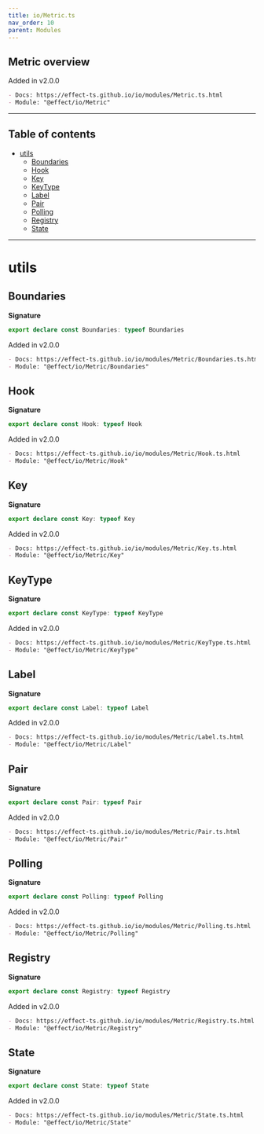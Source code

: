 ```yaml
---
title: io/Metric.ts
nav_order: 10
parent: Modules
---
```


## Metric overview

Added in v2.0.0

```md
- Docs: https://effect-ts.github.io/io/modules/Metric.ts.html
- Module: "@effect/io/Metric"
```

---

<h2 class="text-delta">Table of contents</h2>

- [utils](#utils)
  - [Boundaries](#boundaries)
  - [Hook](#hook)
  - [Key](#key)
  - [KeyType](#keytype)
  - [Label](#label)
  - [Pair](#pair)
  - [Polling](#polling)
  - [Registry](#registry)
  - [State](#state)

---

# utils

## Boundaries

**Signature**

```ts
export declare const Boundaries: typeof Boundaries
```

Added in v2.0.0

```md
- Docs: https://effect-ts.github.io/io/modules/Metric/Boundaries.ts.html
- Module: "@effect/io/Metric/Boundaries"
```

## Hook

**Signature**

```ts
export declare const Hook: typeof Hook
```

Added in v2.0.0

```md
- Docs: https://effect-ts.github.io/io/modules/Metric/Hook.ts.html
- Module: "@effect/io/Metric/Hook"
```

## Key

**Signature**

```ts
export declare const Key: typeof Key
```

Added in v2.0.0

```md
- Docs: https://effect-ts.github.io/io/modules/Metric/Key.ts.html
- Module: "@effect/io/Metric/Key"
```

## KeyType

**Signature**

```ts
export declare const KeyType: typeof KeyType
```

Added in v2.0.0

```md
- Docs: https://effect-ts.github.io/io/modules/Metric/KeyType.ts.html
- Module: "@effect/io/Metric/KeyType"
```

## Label

**Signature**

```ts
export declare const Label: typeof Label
```

Added in v2.0.0

```md
- Docs: https://effect-ts.github.io/io/modules/Metric/Label.ts.html
- Module: "@effect/io/Metric/Label"
```

## Pair

**Signature**

```ts
export declare const Pair: typeof Pair
```

Added in v2.0.0

```md
- Docs: https://effect-ts.github.io/io/modules/Metric/Pair.ts.html
- Module: "@effect/io/Metric/Pair"
```

## Polling

**Signature**

```ts
export declare const Polling: typeof Polling
```

Added in v2.0.0

```md
- Docs: https://effect-ts.github.io/io/modules/Metric/Polling.ts.html
- Module: "@effect/io/Metric/Polling"
```

## Registry

**Signature**

```ts
export declare const Registry: typeof Registry
```

Added in v2.0.0

```md
- Docs: https://effect-ts.github.io/io/modules/Metric/Registry.ts.html
- Module: "@effect/io/Metric/Registry"
```

## State

**Signature**

```ts
export declare const State: typeof State
```

Added in v2.0.0

```md
- Docs: https://effect-ts.github.io/io/modules/Metric/State.ts.html
- Module: "@effect/io/Metric/State"
```
